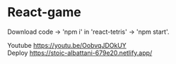 # React-game
Download code -> 'npm i' in 'react-tetris' -> 'npm start'.

Youtube
https://youtu.be/OobvqJDOkUY
<br />Deploy https://stoic-albattani-679e20.netlify.app/
